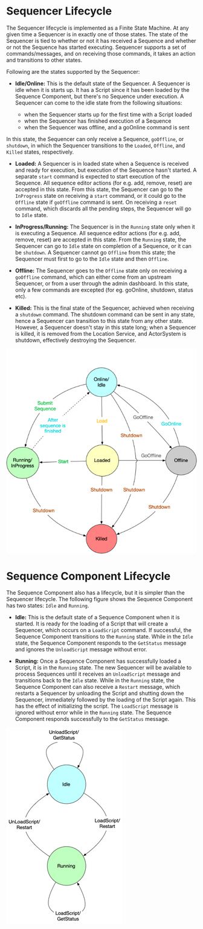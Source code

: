 # Sequencer Lifecycle

The Sequencer lifecycle is implemented as a Finite State Machine. At any given time a Sequencer is in exactly
one of those states. The state of the Sequencer is tied to whether or not it has received a Sequence and whether
or not the Sequence has started executing. Sequencer supports a set of commands/messages, and on receiving those commands, it
takes an action and transitions to other states. 

Following are the states supported by the Sequencer:

* **Idle/Online:** This is the default state of the Sequencer. A Sequencer is idle when it is starts up. It has a Script since it
has been loaded by the Sequence Component, but there's no Sequence under execution.
A Sequencer can come to the idle state from the following situations:

    * when the Sequencer starts up for the first time with a Script loaded
    * when the Sequencer has finished execution of a Sequence
    * when the Sequencer was offline, and a goOnline command is sent
    
In this state, the Sequencer can only receive a Sequence, `goOffline`, or `shutdown`, in which the Sequencer transitions to the 
`Loaded`, `Offline`, and `Killed` states, respectively.

* **Loaded:** A Sequencer is in loaded state when a Sequence is received and ready for execution, but execution of the Sequence hasn't started.
A separate `start` command is expected to start execution of the Sequence. 
All sequence editor actions (for e.g. add, remove, reset) are accepted in this state.
From this state, the Sequencer can go to the `InProgress` state
on receiving a `start` command, or it could go to the `Offline` state if `goOffline` command is sent. On receiving a `reset` command,
which discards all the pending steps, the Sequencer will go to `Idle` state.
 
* **InProgress/Running:** The Sequencer is in the `Running` state only when it is executing a Sequence. All sequence editor actions
(for e.g. add, remove, reset) are accepted in this state. From the `Running` state, the Sequencer can go to `Idle` state on completion of a Sequence,
or it can be `shutdown`. A Sequencer cannot go `Offline` from this state; the Sequencer must first to go to the `Idle` state and then `Offline`.

* **Offline:** The Sequencer goes to the `Offline` state only on receiving a `goOffline` command, which can either come from an upstream
Sequencer, or from a user through the admin dashboard. In this state, only a few commands are excepted (for eg. goOnline, shutdown, status etc).   

* **Killed:** This is the final state of the Sequencer, achieved when receiving a `shutdown` command. The shutdown command 
can be sent in any state, hence a Sequencer can transition to this state from any other state.  However, a Sequencer doesn't 
stay in this state long; when a Sequencer is killed, it is removed from the Location Service, and ActorSystem is shutdown, 
effectively destroying the Sequencer.


![sequencer-state-transition](../../images/ocs/state-transition.png)

# Sequence Component Lifecycle

The Sequence Component also has a lifecycle, but it is simpler than the Sequencer lifecycle. The following
figure shows the Sequence Component has two states: `Idle` and `Running`.

* **Idle:** This is the default state of a Sequence Component when it is started. It is ready for the loading
of a Script that will create a Sequencer, which occurs on a `LoadScript` command. If successful, the Sequence
Component transitions to the `Running` state. While in the `Idle` state, the Sequence Component responds to the `GetStatus` message
and ignores the `UnloadScript` message without error.

* **Running:** Once a Sequence Component has successfully loaded a Script, it is in the `Running` state. The new
Sequencer will be available to process Sequences until it receives an `UnloadScript` message and transitions back
to the `Idle` state. While in the `Running` state, the Sequence Component can also receive a `Restart` message, 
which restarts a Sequencer by unloading the Script and shutting down the Sequencer, immediately followed by the 
loading of the Script again. This has the effect of initializing the script. The `LoadScript` message is ignored 
without error while in the `Running` state. The Sequence Component responds successfully to the `GetStatus` message.

![sequencecomp-lifecycle](../../images/ocs/OCS-SeqCompLifecycle.png)